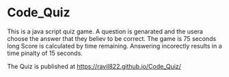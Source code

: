 # Code_Quiz
This is a java script quiz game. A question is genarated and the usera choose the answer that they believ to be correct. The game is 75 seconds long Score is calculated by time remaining. Answering incorectly results in a time pinalty of 15 seconds.

The Quiz is published at https://ravil822.github.io/Code_Quiz/

